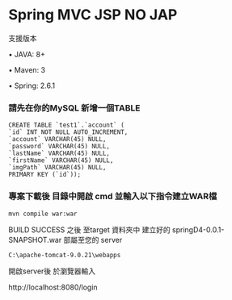 # Spring MVC JSP NO JAP

支援版本

• JAVA: 8+

• Maven: 3

• Spring: 2.6.1

### 請先在你的MySQL 新增一個TABLE ###
    CREATE TABLE `test1`.`account` (
    `id` INT NOT NULL AUTO_INCREMENT,
    `account` VARCHAR(45) NULL,
    `password` VARCHAR(45) NULL,
    `lastName` VARCHAR(45) NULL,
    `firstName` VARCHAR(45) NULL,
    `imgPath` VARCHAR(45) NULL,
    PRIMARY KEY (`id`));


### 專案下載後 目錄中開啟 cmd 並輸入以下指令建立WAR檔 ###
    mvn compile war:war

BUILD SUCCESS 之後
至target 資料夾中 建立好的 springD4-0.0.1-SNAPSHOT.war
部屬至您的 server

    C:\apache-tomcat-9.0.21\webapps
    
開啟server後
於瀏覽器輸入

http://localhost:8080/login
